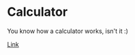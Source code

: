 # Calculator

You know how a calculator works, isn't it :)

[Link](https://diffysprojects.web.app/)
